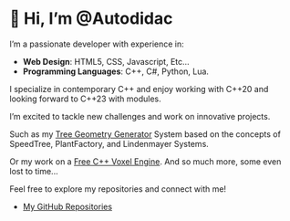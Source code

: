 # 👋 Hi, I’m @Autodidac

I’m a passionate developer with experience in:

- **Web Design**: HTML5, CSS, Javascript, Etc...
- **Programming Languages**: C++, C#, Python, Lua.
  
I specialize in contemporary C++ and enjoy working with C++20 and looking forward to C++23 with modules.

I’m excited to tackle new challenges and work on innovative projects.

Such as my [Tree Geometry Generator](https://github.com/Autodidac/WickedTwoOLSystem) System based on the concepts of SpeedTree, PlantFactory, and Lindenmayer Systems.

Or my work on a [Free C++ Voxel Engine](https://github.com/Autodidac/CppVoxelEngine). And so much more, some even lost to time...

Feel free to explore my repositories and connect with me!
- [My GitHub Repositories](https://github.com/Autodidac?tab=repositories)

<!---
Autodidac/Autodidac is a ✨ special ✨ repository because its `README.md` (this file) appears on your GitHub profile.
You can click the Preview link to take a look at your changes.
--->
